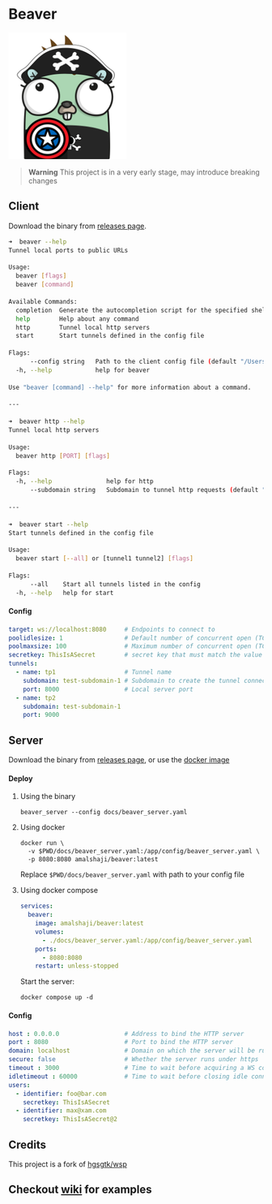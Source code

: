 # Beaver

<img src="docs/beaver.png" height="250px">

> **Warning**
> This project is in a very early stage, may introduce breaking changes

## Client

Download the binary from [releases page](https://github.com/amalshaji/beaver/releases).

```bash
➜  beaver --help
Tunnel local ports to public URLs

Usage:
  beaver [flags]
  beaver [command]

Available Commands:
  completion  Generate the autocompletion script for the specified shell
  help        Help about any command
  http        Tunnel local http servers
  start       Start tunnels defined in the config file

Flags:
      --config string   Path to the client config file (default "/Users/amalshaji/.beaver/beaver_client.yaml")
  -h, --help            help for beaver

Use "beaver [command] --help" for more information about a command.

---

➜  beaver http --help
Tunnel local http servers

Usage:
  beaver http [PORT] [flags]

Flags:
  -h, --help               help for http
      --subdomain string   Subdomain to tunnel http requests (default "<random_subdomain>")

---

➜  beaver start --help
Start tunnels defined in the config file

Usage:
  beaver start [--all] or [tunnel1 tunnel2] [flags]

Flags:
      --all    Start all tunnels listed in the config
  -h, --help   help for start
```

#### Config

```yaml
target: ws://localhost:8080     # Endpoints to connect to
poolidlesize: 1                 # Default number of concurrent open (TCP) connections to keep idle per WSP server
poolmaxsize: 100                # Maximum number of concurrent open (TCP) connections per WSP server
secretkey: ThisIsASecret        # secret key that must match the value set in servers configuration
tunnels:
  - name: tp1                   # Tunnel name
    subdomain: test-subdomain-1 # Subdomain to create the tunnel connection at (optional)
    port: 8000                  # Local server port
  - name: tp2
    subdomain: test-subdomain-1
    port: 9000

```

## Server

Download the binary from [releases page](https://github.com/amalshaji/beaver/releases), or use the [docker image](https://hub.docker.com/r/amalshaji/beaver)

#### Deploy

1. Using the binary

    ```shell
    beaver_server --config docs/beaver_server.yaml
    ```

1. Using docker

    ```shell
    docker run \
      -v $PWD/docs/beaver_server.yaml:/app/config/beaver_server.yaml \
      -p 8080:8080 amalshaji/beaver:latest
    ```

    Replace `$PWD/docs/beaver_server.yaml` with path to your config file

1. Using docker compose

    ```yaml
    services:
      beaver:
        image: amalshaji/beaver:latest
        volumes:
          - ./docs/beaver_server.yaml:/app/config/beaver_server.yaml
        ports:
          - 8080:8080
        restart: unless-stopped
    ```

    Start the server:

    ```shell
    docker compose up -d
    ```

#### Config

```yaml
host : 0.0.0.0                  # Address to bind the HTTP server
port : 8080                     # Port to bind the HTTP server
domain: localhost               # Domain on which the server will be running (eg: tunnel.example.com)            
secure: false                   # Whether the server runs under https
timeout : 3000                  # Time to wait before acquiring a WS connection to forward the request (milliseconds)
idletimeout : 60000             # Time to wait before closing idle connection when there is enough idle connections (milliseconds)
users:
  - identifier: foo@bar.com
    secretkey: ThisIsASecret
  - identifier: max@xam.com
    secretkey: ThisIsASecret@2

```

## Credits

This project is a fork of [hgsgtk/wsp](https://github.com/hgsgtk/wsp)

## Checkout [wiki](https://github.com/amalshaji/beaver/wiki) for examples
